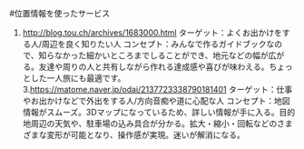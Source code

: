 #位置情報を使ったサービス
1. http://blog.tou.ch/archives/1683000.html
ターゲット：よくお出かけをする人/周辺を良く知りたい人
コンセプト：みんなで作るガイドブックなので、知らなかった細かいところまでしることができ、地元などの幅が広がる。友達や周りの人と共有しながら作れる達成感や喜びが味わえる。ちょっとした一人旅にも最適です。
3.https://matome.naver.jp/odai/2137723338790181401
ターゲット：仕事やお出かけなどで外出をする人/方向音痴や道に心配な人
コンセプト：地図情報がスムーズ。3Dマップになっているため、詳しい情報が手に入る。目的地周辺の天気や、駐車場の込み具合が分かる。拡大・縮小・回転などのさまざまな変形が可能となり、操作感が実現。迷いが解消になる。
